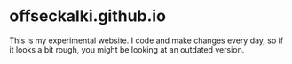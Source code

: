# offseckalki.github.io
This is my experimental website. I code and make changes every day, so if it looks a bit rough, you might be looking at an outdated version.
